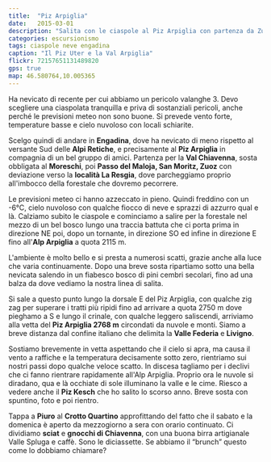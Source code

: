 ```yaml
---
title:  "Piz Arpiglia"
date:   2015-03-01
description: "Salita con le ciaspole al Piz Arpiglia con partenza da Zuoz (località La Resgia)"
categories: escursionismo
tags: ciaspole neve engadina
caption: "Il Piz Uter e la Val Arpiglia"
flickr: 72157651131489820
gps: true
map: 46.580764,10.005365
---
```


Ha nevicato di recente per cui abbiamo un pericolo valanghe 3. Devo scegliere una ciaspolata tranquilla e priva di sostanziali pericoli, anche perché le previsioni meteo non sono buone. Si prevede vento forte, temperature basse e cielo nuvoloso con locali schiarite.

Scelgo quindi di andare in **Engadina**, dove ha nevicato di meno rispetto al versante Sud delle **Alpi Retiche**, e precisamente al **Piz Arpiglia** in compagnia di un bel gruppo di amici.  Partenza per la **Val Chiavenna**, sosta obbligata al **Moreschi**, poi **Passo del Maloja, San Moritz, Zuoz** con deviazione verso la **località La Resgia**, dove parcheggiamo proprio all'imbocco della forestale che dovremo pecorrere.

Le previsioni meteo ci hanno azzeccato in pieno. Quindi freddino con un -6°C, cielo nuvoloso con qualche fiocco di neve e sprazzi di azzurro qual e là. Calziamo subito le ciaspole e cominciamo a salire per la forestale nel mezzo di un bel bosco lungo una traccia battuta che ci porta prima in direzione NE poi, dopo un tornante, in direzione SO ed infine in direzione E fino all'**Alp Arpiglia** a quota 2115 m.

L'ambiente è molto bello e si presta a numerosi scatti, grazie anche alla luce che varia continuamente. Dopo una breve sosta ripartiamo sotto una bella nevicata salendo in un fiabesco bosco di pini cembri secolari, fino ad una balza da dove vediamo la nostra linea di salita.

Si sale a questo punto lungo la dorsale E del Piz Arpiglia, con qualche zig zag per superare i tratti più ripidi fino ad arrivare a quota 2750 m dove pieghamo a S e lungo il crinale, con qualche leggero saliscendi, arriviamo alla vetta del **Piz Arpiglia 2768 m** circondati da nuvole e monti. Siamo a breve distanza dal confine italiano che delimita la **Valle Federia** e **Livigno**.

Sostiamo brevemente in vetta aspettando che il cielo si apra, ma causa il vento a raffiche e la temperatura decisamente sotto zero, rientriamo sui nostri passi dopo qualche veloce scatto. In discesa tagliamo per i declivi che ci fanno rientrare rapidamente all'Alp Arpiglia. Proprio ora le nuvole si diradano, qua e là occhiate di sole illuminano la valle e le cime. Riesco a vedere anche il **Piz Kesch** che ho salito lo scorso anno. Breve sosta con spuntino, foto e poi rientro.

Tappa a **Piuro** al **Crotto Quartino** approfittando del fatto che il sabato e la domenica è aperto da mezzogiorno a sera con orario continuato. Ci dividiamo **sciat** e **gnocchi di Chiavenna**, con una buona birra artigianale Valle Spluga e caffè. Sono le diciassette. Se abbiamo il “brunch” questo come lo dobbiamo chiamare? 
